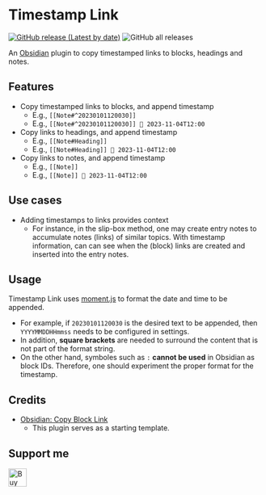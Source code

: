 # Timestamp Link

[![GitHub release (Latest by date)](https://img.shields.io/github/v/release/wenlzhang/obsidian-timestamp-link)](https://github.com/wenlzhang/obsidian-timestamp-link/releases) ![GitHub all releases](https://img.shields.io/github/downloads/wenlzhang/obsidian-timestamp-link/total?color=success)

An [Obsidian](https://obsidian.md/) plugin to copy timestamped links to blocks, headings and notes.

## Features

- Copy timestamped links to blocks, and append timestamp
    - E.g., `[[Note#^20230101120030]]`
    - E.g., `[[Note#^20230101120030]] 📝 2023-11-04T12:00`
- Copy links to headings, and append timestamp
    - E.g., `[[Note#Heading]]`
    - E.g., `[[Note#Heading]] 📝 2023-11-04T12:00`
- Copy links to notes, and append timestamp
    - E.g., `[[Note]]`
    - E.g., `[[Note]] 📝 2023-11-04T12:00`

## Use cases

- Adding timestamps to links provides context
    - For instance, in the slip-box method, one may create entry notes to accumulate notes (links) of similar topics. With timestamp information, can can see when the (block) links are created and inserted into the entry notes.

## Usage

Timestamp Link uses [moment.js](https://momentjs.com/docs/#/displaying/format/) to format the date and time to be appended.

- For example, if `20230101120030` is the desired text to be appended, then `YYYYMMDDHHmmss` needs to be configured in settings.
- In addition, **square brackets** are needed to surround the content that is not part of the format string.
- On the other hand, symboles such as `:` **cannot be used** in Obsidian as block IDs. Therefore, one should experiment the proper format for the timestamp.

## Credits

- [Obsidian: Copy Block Link](https://github.com/mgmeyers/obsidian-copy-block-link)
    - This plugin serves as a starting template.

## Support me

<a href='https://ko-fi.com/C0C66C1TB' target='_blank'><img height='36' style='border:0px;height:36px;' src='https://storage.ko-fi.com/cdn/kofi1.png?v=3' border='0' alt='Buy Me a Coffee at ko-fi.com' /></a>
